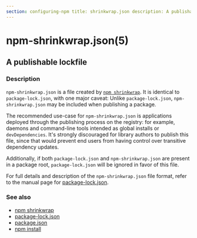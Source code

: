 ```yaml
---
section: configuring-npm title: shrinkwrap.json description: A publishable lockfile
---
```


# npm-shrinkwrap.json(5)

## A publishable lockfile

### Description

`npm-shrinkwrap.json` is a file created by [`npm shrinkwrap`](/cli-commands/npm-shrinkwrap). It is identical to
`package-lock.json`, with one major caveat: Unlike `package-lock.json`,
`npm-shrinkwrap.json` may be included when publishing a package.

The recommended use-case for `npm-shrinkwrap.json` is applications deployed through the publishing process on the
registry: for example, daemons and command-line tools intended as global installs or `devDependencies`. It's strongly
discouraged for library authors to publish this file, since that would prevent end users from having control over
transitive dependency updates.

Additionally, if both `package-lock.json` and `npm-shrinkwrap.json` are present in a package root, `package-lock.json`
will be ignored in favor of this file.

For full details and description of the `npm-shrinkwrap.json` file format, refer to the manual page
for [package-lock.json](/configuring-npm/package-lock-json).

### See also

* [npm shrinkwrap](/cli-commands/npm-shrinkwrap)
* [package-lock.json](/configuring-npm/package-lock-json)
* [package.json](/configuring-npm/package-json)
* [npm install](/cli-commands/npm-install)
